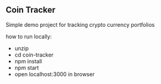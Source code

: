 ## Coin Tracker

Simple demo project for tracking crypto currency portfolios

how to run locally:

- unzip
- cd coin-tracker
- npm install
- npm start
- open localhost:3000 in browser
